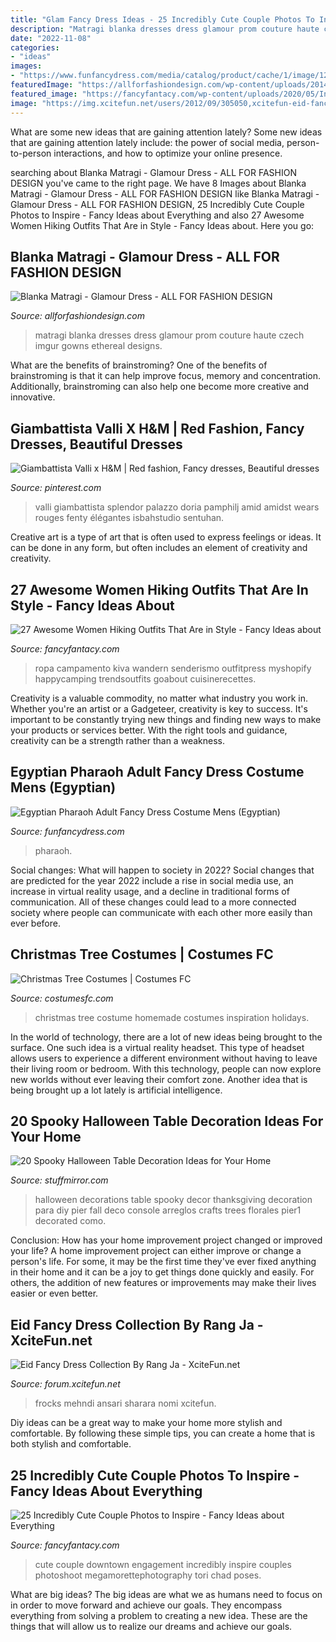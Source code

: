 ```yaml
---
title: "Glam Fancy Dress Ideas - 25 Incredibly Cute Couple Photos To Inspire"
description: "Matragi blanka dresses dress glamour prom couture haute czech imgur gowns ethereal designs"
date: "2022-11-08"
categories:
- "ideas"
images:
- "https://www.funfancydress.com/media/catalog/product/cache/1/image/1200x/040ec09b1e35df139433887a97daa66f/S/A/SANC_9003.jpg"
featuredImage: "https://allforfashiondesign.com/wp-content/uploads/2014/01/vb-20-Copy.jpg"
featured_image: "https://fancyfantacy.com/wp-content/uploads/2020/05/Incredibly-Cute-Couple-Photos-to-Inspire-7.jpg"
image: "https://img.xcitefun.net/users/2012/09/305050,xcitefun-eid-fancy-dress-collection-by-rang-ja-15.jpg"
---
```



What are some new ideas that are gaining attention lately?
Some new ideas that are gaining attention lately include: the power of social media, person-to-person interactions, and how to optimize your online presence.

	

		
searching about Blanka Matragi - Glamour Dress - ALL FOR FASHION DESIGN you've came to the right page. We have 8 Images about Blanka Matragi - Glamour Dress - ALL FOR FASHION DESIGN like Blanka Matragi - Glamour Dress - ALL FOR FASHION DESIGN, 25 Incredibly Cute Couple Photos to Inspire - Fancy Ideas about Everything and also 27 Awesome Women Hiking Outfits That Are in Style - Fancy Ideas about. Here you go:
		
    
## Blanka Matragi - Glamour Dress - ALL FOR FASHION DESIGN

<img loading=lazy src="https://allforfashiondesign.com/wp-content/uploads/2014/01/vb-20-Copy.jpg" onerror="this.onerror=null;this.src='https://tse4.mm.bing.net/th?id=OIP.B-hhM7EjD2aLoHfUZmbQgwHaKV&amp;pid=15.1';" alt="Blanka Matragi - Glamour Dress - ALL FOR FASHION DESIGN">

_Source: allforfashiondesign.com_

>matragi blanka dresses dress glamour prom couture haute czech imgur gowns ethereal designs. 

	

What are the benefits of brainstroming?
One of the benefits of brainstroming is that it can help improve focus, memory and concentration. Additionally, brainstroming can also help one become more creative and innovative.

    
## Giambattista Valli X H&amp;M | Red Fashion, Fancy Dresses, Beautiful Dresses

<img loading=lazy src="https://i.pinimg.com/736x/3c/f5/54/3cf554a63c798f4753ae63eb3e55b3b1.jpg" onerror="this.onerror=null;this.src='https://tse4.mm.bing.net/th?id=OIP.c8IB2HBpYui5sPX5TgWNLwHaLH&amp;pid=15.1';" alt="Giambattista Valli x H&amp;M | Red fashion, Fancy dresses, Beautiful dresses">

_Source: pinterest.com_

>valli giambattista splendor palazzo doria pamphilj amid amidst wears rouges fenty élégantes isbahstudio sentuhan. 

	

Creative art is a type of art that is often used to express feelings or ideas. It can be done in any form, but often includes an element of creativity and creativity.

    
## 27 Awesome Women Hiking Outfits That Are In Style - Fancy Ideas About

<img loading=lazy src="https://fancyfantacy.com/wp-content/uploads/2020/04/Awesome-Women-Hiking-Outfits-That-Are-in-Style-25.jpg" onerror="this.onerror=null;this.src='https://tse2.mm.bing.net/th?id=OIP.3PiSjp0rJPOHsNxYVCjwwQHaLH&amp;pid=15.1';" alt="27 Awesome Women Hiking Outfits That Are in Style - Fancy Ideas about">

_Source: fancyfantacy.com_

>ropa campamento kiva wandern senderismo outfitpress myshopify happycamping trendsoutfits goabout cuisinerecettes. 

	

Creativity is a valuable commodity, no matter what industry you work in. Whether you're an artist or a Gadgeteer, creativity is key to success. It's important to be constantly trying new things and finding new ways to make your products or services better. With the right tools and guidance, creativity can be a strength rather than a weakness.

    
## Egyptian Pharaoh Adult Fancy Dress Costume Mens (Egyptian)

<img loading=lazy src="https://www.funfancydress.com/media/catalog/product/cache/1/image/1200x/040ec09b1e35df139433887a97daa66f/S/A/SANC_9003.jpg" onerror="this.onerror=null;this.src='https://tse4.mm.bing.net/th?id=OIP.wgwctBZy-81GiPC1Z1kqRAHaQD&amp;pid=15.1';" alt="Egyptian Pharaoh Adult Fancy Dress Costume Mens (Egyptian)">

_Source: funfancydress.com_

>pharaoh. 

	

Social changes: What will happen to society in 2022?
Social changes that are predicted for the year 2022 include a rise in social media use, an increase in virtual reality usage, and a decline in traditional forms of communication. All of these changes could lead to a more connected society where people can communicate with each other more easily than ever before.

    
## Christmas Tree Costumes | Costumes FC

<img loading=lazy src="http://www.costumesfc.com/wp-content/uploads/2014/11/Homemade-Christmas-Tree-Costume.jpg" onerror="this.onerror=null;this.src='https://tse1.mm.bing.net/th?id=OIP._0qMk_fw3YrK-Ub9UG4joAHaM9&amp;pid=15.1';" alt="Christmas Tree Costumes | Costumes FC">

_Source: costumesfc.com_

>christmas tree costume homemade costumes inspiration holidays. 

	

In the world of technology, there are a lot of new ideas being brought to the surface. One such idea is a virtual reality headset. This type of headset allows users to experience a different environment without having to leave their living room or bedroom. With this technology, people can now explore new worlds without ever leaving their comfort zone. Another idea that is being brought up a lot lately is artificial intelligence.

    
## 20 Spooky Halloween Table Decoration Ideas For Your Home

<img loading=lazy src="https://www.stuffmirror.com/wp-content/uploads/2018/10/Spooky-Halloween-Table-Decorations24.jpg" onerror="this.onerror=null;this.src='https://tse3.mm.bing.net/th?id=OIP.pZXbpzaX277vWfVBr0beVwHaLF&amp;pid=15.1';" alt="20 Spooky Halloween Table Decoration Ideas for Your Home">

_Source: stuffmirror.com_

>halloween decorations table spooky decor thanksgiving decoration para diy pier fall deco console arreglos crafts trees florales pier1 decorated como. 

	

Conclusion: How has your home improvement project changed or improved your life?
A home improvement project can either improve or change a person's life. For some, it may be the first time they've ever fixed anything in their home and it can be a joy to get things done quickly and easily. For others, the addition of new features or improvements may make their lives easier or even better.

    
## Eid Fancy Dress Collection By Rang Ja - XciteFun.net

<img loading=lazy src="https://img.xcitefun.net/users/2012/09/305050,xcitefun-eid-fancy-dress-collection-by-rang-ja-15.jpg" onerror="this.onerror=null;this.src='https://tse1.mm.bing.net/th?id=OIP.PD9uLLRjLsHiq1VbGZm_WgHaKL&amp;pid=15.1';" alt="Eid Fancy Dress Collection By Rang Ja - XciteFun.net">

_Source: forum.xcitefun.net_

>frocks mehndi ansari sharara nomi xcitefun. 

	

Diy ideas can be a great way to make your home more stylish and comfortable. By following these simple tips, you can create a home that is both stylish and comfortable.

    
## 25 Incredibly Cute Couple Photos To Inspire - Fancy Ideas About Everything

<img loading=lazy src="https://fancyfantacy.com/wp-content/uploads/2020/05/Incredibly-Cute-Couple-Photos-to-Inspire-7.jpg" onerror="this.onerror=null;this.src='https://tse3.mm.bing.net/th?id=OIP.I0Mnd5aGEvsnnezrlhT2hgHaLH&amp;pid=15.1';" alt="25 Incredibly Cute Couple Photos to Inspire - Fancy Ideas about Everything">

_Source: fancyfantacy.com_

>cute couple downtown engagement incredibly inspire couples photoshoot megamorettephotography tori chad poses. 

	

What are big ideas?
The big ideas are what we as humans need to focus on in order to move forward and achieve our goals. They encompass everything from solving a problem to creating a new idea. These are the things that will allow us to realize our dreams and achieve our goals.

